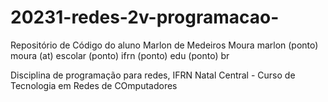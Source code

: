 # 20231-redes-2v-programacao-
Repositório de Código do aluno Marlon de Medeiros Moura
marlon (ponto) moura (at) escolar (ponto) ifrn (ponto) edu (ponto) br

Disciplina de programação para redes, IFRN Natal Central - Curso de Tecnologia em Redes de COmputadores
